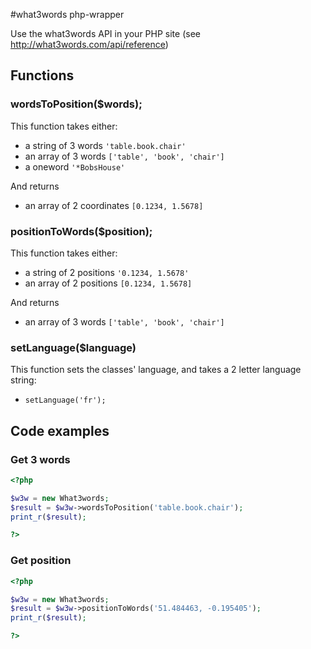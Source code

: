 #what3words php-wrapper

Use the what3words API in your PHP site (see http://what3words.com/api/reference)

## Functions

### wordsToPosition($words);
This function takes either:
- a string of 3 words `'table.book.chair'`
- an array of 3 words `['table', 'book', 'chair']`
- a oneword `'*BobsHouse'`

And returns
- an array of 2 coordinates `[0.1234, 1.5678]`

### positionToWords($position);
This function takes either:
- a string of 2 positions `'0.1234, 1.5678'`
- an array of 2 positions `[0.1234, 1.5678]`

And returns
- an array of 3 words `['table', 'book', 'chair']`

### setLanguage($language)
This function sets the classes' language, and takes a 2 letter language string:
- `setLanguage('fr');`

## Code examples

### Get 3 words

```php
<?php

$w3w = new What3words;
$result = $w3w->wordsToPosition('table.book.chair');
print_r($result);

?>
```

### Get position

```php
<?php

$w3w = new What3words;
$result = $w3w->positionToWords('51.484463, -0.195405');
print_r($result);

?>
```

